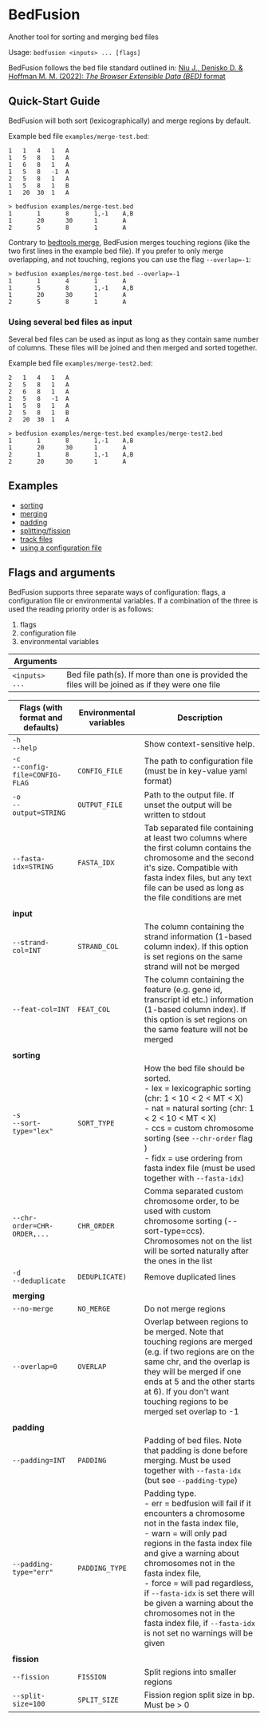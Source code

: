 # BedFusion

Another tool for sorting and merging bed files

Usage: `bedfusion <inputs> ... [flags]`

BedFusion follows the bed file standard outlined in: [Niu J., Denisko D. & Hoffman M. M. (2022): *The Browser Extensible Data (BED)* format](https://github.com/samtools/hts-specs/blob/94500cf76f049e898dec7af23097d877fde5894e/BEDv1.pdf)

## Quick-Start Guide

BedFusion will both sort (lexicographically) and merge regions by default. 

Example bed file `examples/merge-test.bed`:

``` text
1	1	4	1	A
1	5	8	1	A
1	6	8	1	A
1	5	8	-1	A
2	5	8	1	A
1	5	8	1	B
1	20	30	1	A
```

``` shell
> bedfusion examples/merge-test.bed
1       1       8       1,-1    A,B
1       20      30      1       A
2       5       8       1       A
```

Contrary to [bedtools merge](https://bedtools.readthedocs.io/en/latest/content/tools/merge.html), BedFusion merges touching regions (like the two first lines in the example bed file). If you prefer to only merge overlapping, and not touching, regions you can use the flag `--overlap=-1`:

``` shell
> bedfusion examples/merge-test.bed --overlap=-1
1       1       4       1       A
1       5       8       1,-1    A,B
1       20      30      1       A
2       5       8       1       A
```

### Using several bed files as input

Several bed files can be used as input as long as they contain same number of columns. These files will be joined and then merged and sorted together.

Example bed file `examples/merge-test2.bed`:

``` text
2	1	4	1	A
2	5	8	1	A
2	6	8	1	A
2	5	8	-1	A
1	5	8	1	A
2	5	8	1	B
2	20	30	1	A
```

``` shell
> bedfusion examples/merge-test.bed examples/merge-test2.bed
1       1       8       1,-1    A,B
1       20      30      1       A
2       1       8       1,-1    A,B
2       20      30      1       A
```

## Examples

- [sorting](./docs/sorting.md)
- [merging](./docs/merging.md)
- [padding](./docs/padding.md)
- [splitting/fission](./docs/fission.md)
- [track files](./docs/track-files.md)
- [using a configuration file](./docs/config-file.md)

## Flags and arguments 

BedFusion supports three separate ways of configuration: flags, a configuration file or environmental variables. If a combination of the three is used the reading priority order is as follows: 

1. flags 
2. configuration file 
3. environmental variables


| Arguments      |                                                                                                  |
|----------------|--------------------------------------------------------------------------------------------------|
| `<inputs> ...` | Bed file path(s). If more than one is provided the files will be joined as if they were one file |


| Flags (with format and defaults)    | Environmental variables | Description                                                                                                                                                                                                                                                                                                                                                                                                                          |
|-------------------------------------|-------------------------|--------------------------------------------------------------------------------------------------------------------------------------------------------------------------------------------------------------------------------------------------------------------------------------------------------------------------------------------------------------------------------------------------------------------------------------|
| `-h`<br>`--help`                    |                         | Show context-sensitive help.                                                                                                                                                                                                                                                                                                                                                                                                         |
| `-c`<br>`--config-file=CONFIG-FLAG` | `CONFIG_FILE`           | The path to configuration file (must be in key-value yaml format)                                                                                                                                                                                                                                                                                                                                                                    |
| `-o`<br>`--output=STRING`           | `OUTPUT_FILE`           | Path to the output file. If unset the output will be written to stdout                                                                                                                                                                                                                                                                                                                                                               |
| `--fasta-idx=STRING`                | `FASTA_IDX`             | Tab separated file containing at least two columns where the first column contains the chromosome and the second it's size. Compatible with fasta index files, but any text file can be used as long as the file conditions are met                                                                                                                                                                                                  |
|                                     |                         |                                                                                                                                                                                                                                                                                                                                                                                                                                      |
| **input**                           |                         |                                                                                                                                                                                                                                                                                                                                                                                                                                      |
| `--strand-col=INT`                  | `STRAND_COL`            | The column containing the strand information (1-based column index). If this option is set regions on the same strand will not be merged                                                                                                                                                                                                                                                                                             |
| `--feat-col=INT`                    | `FEAT_COL`              | The column containing the feature (e.g. gene id, transcript id etc.) information (1-based column index). If this option is set regions on the same feature will not be merged                                                                                                                                                                                                                                                        |
|                                     |                         |                                                                                                                                                                                                                                                                                                                                                                                                                                      |
| **sorting**                         |                         |                                                                                                                                                                                                                                                                                                                                                                                                                                      |
| `-s`<br>`--sort-type="lex"`         | `SORT_TYPE`             | How the bed file should be sorted.<br>- lex = lexicographic sorting (chr: 1 < 10 < 2 < MT < X)<br>- nat = natural sorting (chr: 1 < 2 < 10 < MT < X)<br>- ccs = custom chromosome sorting (see `--chr-order` flag )<br>- fidx = use ordering from fasta index file (must be used together with `--fasta-idx`)                                                                                                                        |
| `--chr-order=CHR-ORDER,...`         | `CHR_ORDER`             | Comma separated custom chromosome order, to be used with custom chromosome sorting (--sort-type=ccs). Chromosomes not on the list will be sorted naturally after the ones in the list                                                                                                                                                                                                                                                |
| `-d`<br>`--deduplicate`             | `DEDUPLICATE)`          | Remove duplicated lines                                                                                                                                                                                                                                                                                                                                                                                                              |
|                                     |                         |                                                                                                                                                                                                                                                                                                                                                                                                                                      |
| **merging**                         |                         |                                                                                                                                                                                                                                                                                                                                                                                                                                      |
| `--no-merge`                        | `NO_MERGE`              | Do not merge regions                                                                                                                                                                                                                                                                                                                                                                                                                 |
| `--overlap=0`                       | `OVERLAP`               | Overlap between regions to be merged. Note that touching regions are merged (e.g. if two regions are on the same chr, and the overlap is they will be merged if one ends at 5 and the other starts at 6). If you don't want touching regions to be merged set overlap to -1                                                                                                                                                          |
|                                     |                         |                                                                                                                                                                                                                                                                                                                                                                                                                                      |
| **padding**                         |                         |                                                                                                                                                                                                                                                                                                                                                                                                                                      |
| `--padding=INT`                     | `PADDING`               | Padding of bed files. Note that padding is done before merging. Must be used together with `--fasta-idx` (but see `--padding-type`)                                                                                                                                                                                                                                                                                                  |
| `--padding-type="err"`              | `PADDING_TYPE`          | Padding type.<br>- err = bedfusion will fail if it encounters a chromosome not in the fasta index file,<br>- warn = will only pad regions in the fasta index file and give a warning about chromosomes not in the fasta index file,<br>- force = will pad regardless, if `--fasta-idx` is set there will be given a warning about the chromosomes not in the fasta index file, if `--fasta-idx` is not set no warnings will be given |
|                                     |                         |                                                                                                                                                                                                                                                                                                                                                                                                                                      |
| **fission**                         |                         |                                                                                                                                                                                                                                                                                                                                                                                                                                      |
| `--fission`                         | `FISSION`               | Split regions into smaller regions                                                                                                                                                                                                                                                                                                                                                                                                   |
| `--split-size=100`                  | `SPLIT_SIZE`            | Fission region split size in bp. Must be > 0                                                                                                                                                                                                                                                                                                                                                                                         |
